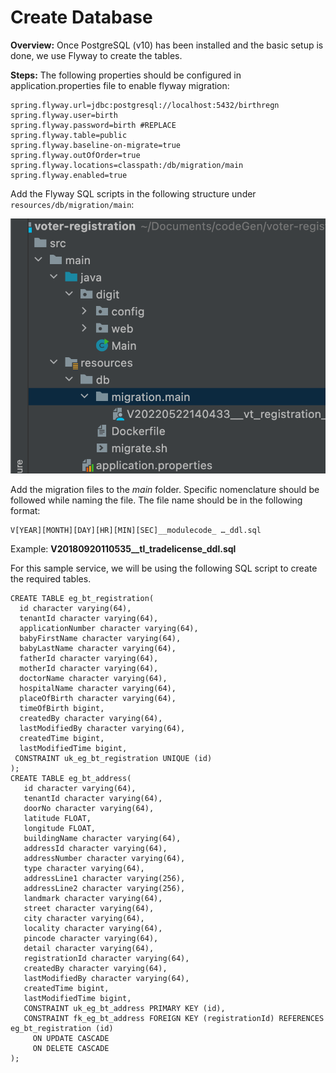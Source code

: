# Create Database

**Overview:** Once PostgreSQL (v10) has been installed and the basic setup is done, we use Flyway to create the tables.&#x20;

**Steps:** The following properties should be configured in application.properties file to enable flyway migration:

```properties
spring.flyway.url=jdbc:postgresql://localhost:5432/birthregn
spring.flyway.user=birth
spring.flyway.password=birth #REPLACE
spring.flyway.table=public
spring.flyway.baseline-on-migrate=true
spring.flyway.outOfOrder=true
spring.flyway.locations=classpath:/db/migration/main
spring.flyway.enabled=true
```

Add the Flyway SQL scripts in the following structure under `resources/db/migration/main`:

![](<../../../../.gitbook/assets/image (53).png>)

Add the migration files to the _main_ folder. Specific nomenclature should be followed while naming the file. The file name should be in the following format:

```
V[YEAR][MONTH][DAY][HR][MIN][SEC]__modulecode_ …_ddl.sql

```

Example: **V20180920110535\_\_tl\_tradelicense\_ddl.sql**

For this sample service, we will be using the following SQL script to create the required tables.

```plsql
CREATE TABLE eg_bt_registration(
  id character varying(64),
  tenantId character varying(64),
  applicationNumber character varying(64),
  babyFirstName character varying(64),
  babyLastName character varying(64),
  fatherId character varying(64),
  motherId character varying(64),
  doctorName character varying(64),
  hospitalName character varying(64),
  placeOfBirth character varying(64),
  timeOfBirth bigint,
  createdBy character varying(64),
  lastModifiedBy character varying(64),
  createdTime bigint,
  lastModifiedTime bigint,
 CONSTRAINT uk_eg_bt_registration UNIQUE (id)
);
CREATE TABLE eg_bt_address(
   id character varying(64),
   tenantId character varying(64),
   doorNo character varying(64),
   latitude FLOAT,
   longitude FLOAT,
   buildingName character varying(64),
   addressId character varying(64),
   addressNumber character varying(64),
   type character varying(64),
   addressLine1 character varying(256),
   addressLine2 character varying(256),
   landmark character varying(64),
   street character varying(64),
   city character varying(64),
   locality character varying(64),
   pincode character varying(64),
   detail character varying(64),
   registrationId character varying(64),
   createdBy character varying(64),
   lastModifiedBy character varying(64),
   createdTime bigint,
   lastModifiedTime bigint,
   CONSTRAINT uk_eg_bt_address PRIMARY KEY (id),
   CONSTRAINT fk_eg_bt_address FOREIGN KEY (registrationId) REFERENCES eg_bt_registration (id)
     ON UPDATE CASCADE
     ON DELETE CASCADE
);
```

